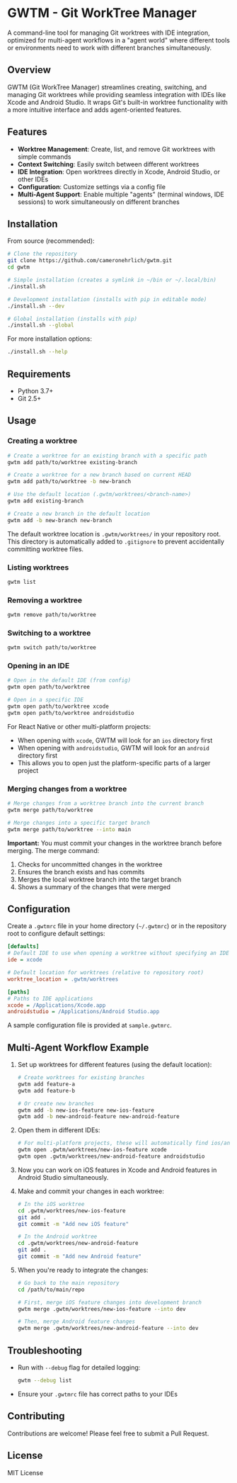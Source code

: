 # GWTM - Git WorkTree Manager

A command-line tool for managing Git worktrees with IDE integration, optimized for multi-agent workflows in a "agent world" where different tools or environments need to work with different branches simultaneously.

## Overview

GWTM (Git WorkTree Manager) streamlines creating, switching, and managing Git worktrees while providing seamless integration with IDEs like Xcode and Android Studio. It wraps Git's built-in worktree functionality with a more intuitive interface and adds agent-oriented features.

## Features

- **Worktree Management**: Create, list, and remove Git worktrees with simple commands
- **Context Switching**: Easily switch between different worktrees
- **IDE Integration**: Open worktrees directly in Xcode, Android Studio, or other IDEs
- **Configuration**: Customize settings via a config file
- **Multi-Agent Support**: Enable multiple "agents" (terminal windows, IDE sessions) to work simultaneously on different branches

## Installation

From source (recommended):
```bash
# Clone the repository
git clone https://github.com/cameronehrlich/gwtm.git
cd gwtm

# Simple installation (creates a symlink in ~/bin or ~/.local/bin)
./install.sh

# Development installation (installs with pip in editable mode)
./install.sh --dev

# Global installation (installs with pip)
./install.sh --global
```

For more installation options:
```bash
./install.sh --help
```

## Requirements

- Python 3.7+
- Git 2.5+

## Usage

### Creating a worktree

```bash
# Create a worktree for an existing branch with a specific path
gwtm add path/to/worktree existing-branch

# Create a worktree for a new branch based on current HEAD
gwtm add path/to/worktree -b new-branch

# Use the default location (.gwtm/worktrees/<branch-name>)
gwtm add existing-branch

# Create a new branch in the default location
gwtm add -b new-branch new-branch
```

The default worktree location is `.gwtm/worktrees/` in your repository root. This directory is automatically added to `.gitignore` to prevent accidentally committing worktree files.

### Listing worktrees

```bash
gwtm list
```

### Removing a worktree

```bash
gwtm remove path/to/worktree
```

### Switching to a worktree

```bash
gwtm switch path/to/worktree
```

### Opening in an IDE

```bash
# Open in the default IDE (from config)
gwtm open path/to/worktree

# Open in a specific IDE
gwtm open path/to/worktree xcode
gwtm open path/to/worktree androidstudio
```

For React Native or other multi-platform projects:
- When opening with `xcode`, GWTM will look for an `ios` directory first
- When opening with `androidstudio`, GWTM will look for an `android` directory first
- This allows you to open just the platform-specific parts of a larger project

### Merging changes from a worktree

```bash
# Merge changes from a worktree branch into the current branch
gwtm merge path/to/worktree

# Merge changes into a specific target branch
gwtm merge path/to/worktree --into main
```

**Important:** You must commit your changes in the worktree branch before merging. The merge command:
1. Checks for uncommitted changes in the worktree
2. Ensures the branch exists and has commits
3. Merges the local worktree branch into the target branch
4. Shows a summary of the changes that were merged

## Configuration

Create a `.gwtmrc` file in your home directory (`~/.gwtmrc`) or in the repository root to configure default settings:

```ini
[defaults]
# Default IDE to use when opening a worktree without specifying an IDE
ide = xcode

# Default location for worktrees (relative to repository root)
worktree_location = .gwtm/worktrees

[paths]
# Paths to IDE applications
xcode = /Applications/Xcode.app
androidstudio = /Applications/Android Studio.app
```

A sample configuration file is provided at `sample.gwtmrc`.

## Multi-Agent Workflow Example

1. Set up worktrees for different features (using the default location):
   ```bash
   # Create worktrees for existing branches
   gwtm add feature-a
   gwtm add feature-b
   
   # Or create new branches
   gwtm add -b new-ios-feature new-ios-feature
   gwtm add -b new-android-feature new-android-feature
   ```

2. Open them in different IDEs:
   ```bash
   # For multi-platform projects, these will automatically find ios/android subdirectories
   gwtm open .gwtm/worktrees/new-ios-feature xcode
   gwtm open .gwtm/worktrees/new-android-feature androidstudio
   ```

3. Now you can work on iOS features in Xcode and Android features in Android Studio simultaneously.

4. Make and commit your changes in each worktree:
   ```bash
   # In the iOS worktree
   cd .gwtm/worktrees/new-ios-feature
   git add .
   git commit -m "Add new iOS feature"
   
   # In the Android worktree
   cd .gwtm/worktrees/new-android-feature
   git add .
   git commit -m "Add new Android feature"
   ```

5. When you're ready to integrate the changes:
   ```bash
   # Go back to the main repository
   cd /path/to/main/repo
   
   # First, merge iOS feature changes into development branch
   gwtm merge .gwtm/worktrees/new-ios-feature --into dev
   
   # Then, merge Android feature changes
   gwtm merge .gwtm/worktrees/new-android-feature --into dev
   ```

## Troubleshooting

- Run with `--debug` flag for detailed logging:
  ```bash
  gwtm --debug list
  ```

- Ensure your `.gwtmrc` file has correct paths to your IDEs

## Contributing

Contributions are welcome! Please feel free to submit a Pull Request.

## License

MIT License
